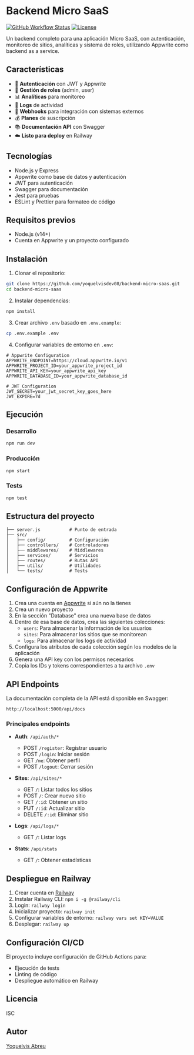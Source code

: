 # Backend Micro SaaS

[![GitHub Workflow Status](https://img.shields.io/github/actions/workflow/status/yoquelvisdev08/backend-micro-saas/ci.yml?branch=main)](https://github.com/yoquelvisdev08/backend-micro-saas/actions)
[![License](https://img.shields.io/github/license/yoquelvisdev08/backend-micro-saas)](https://github.com/yoquelvisdev08/backend-micro-saas/blob/main/LICENSE)

Un backend completo para una aplicación Micro SaaS, con autenticación, monitoreo de sitios, analíticas y sistema de roles, utilizando Appwrite como backend as a service.

## Características

- 🔐 **Autenticación** con JWT y Appwrite
- 👥 **Gestión de roles** (admin, user)
- 📊 **Analíticas** para monitoreo
- 📝 **Logs** de actividad
- 🔄 **Webhooks** para integración con sistemas externos
- 💰 **Planes** de suscripción
- 📚 **Documentación API** con Swagger
- ☁️ **Listo para deploy** en Railway

## Tecnologías

- Node.js y Express
- Appwrite como base de datos y autenticación
- JWT para autenticación
- Swagger para documentación
- Jest para pruebas
- ESLint y Prettier para formateo de código

## Requisitos previos

- Node.js (v14+)
- Cuenta en Appwrite y un proyecto configurado

## Instalación

1. Clonar el repositorio:

```bash
git clone https://github.com/yoquelvisdev08/backend-micro-saas.git
cd backend-micro-saas
```

2. Instalar dependencias:

```bash
npm install
```

3. Crear archivo `.env` basado en `.env.example`:

```bash
cp .env.example .env
```

4. Configurar variables de entorno en `.env`:

```
# Appwrite Configuration
APPWRITE_ENDPOINT=https://cloud.appwrite.io/v1
APPWRITE_PROJECT_ID=your_appwrite_project_id
APPWRITE_API_KEY=your_appwrite_api_key
APPWRITE_DATABASE_ID=your_appwrite_database_id

# JWT Configuration
JWT_SECRET=your_jwt_secret_key_goes_here
JWT_EXPIRE=7d
```

## Ejecución

### Desarrollo

```bash
npm run dev
```

### Producción

```bash
npm start
```

### Tests

```bash
npm test
```

## Estructura del proyecto

```
├── server.js           # Punto de entrada
├── src/
│   ├── config/         # Configuración
│   ├── controllers/    # Controladores
│   ├── middlewares/    # Middlewares
│   ├── services/       # Servicios
│   ├── routes/         # Rutas API
│   ├── utils/          # Utilidades
│   └── tests/          # Tests
```

## Configuración de Appwrite

1. Crea una cuenta en [Appwrite](https://appwrite.io) si aún no la tienes
2. Crea un nuevo proyecto
3. En la sección "Database" crea una nueva base de datos
4. Dentro de esa base de datos, crea las siguientes colecciones:
   - `users`: Para almacenar la información de los usuarios
   - `sites`: Para almacenar los sitios que se monitorean
   - `logs`: Para almacenar los logs de actividad
5. Configura los atributos de cada colección según los modelos de la aplicación
6. Genera una API key con los permisos necesarios
7. Copia los IDs y tokens correspondientes a tu archivo `.env`

## API Endpoints

La documentación completa de la API está disponible en Swagger:

```
http://localhost:5000/api/docs
```

### Principales endpoints

- **Auth**: `/api/auth/*`
  - POST `/register`: Registrar usuario
  - POST `/login`: Iniciar sesión
  - GET `/me`: Obtener perfil
  - POST `/logout`: Cerrar sesión

- **Sites**: `/api/sites/*`
  - GET `/`: Listar todos los sitios
  - POST `/`: Crear nuevo sitio
  - GET `/:id`: Obtener un sitio
  - PUT `/:id`: Actualizar sitio
  - DELETE `/:id`: Eliminar sitio

- **Logs**: `/api/logs/*`
  - GET `/`: Listar logs

- **Stats**: `/api/stats`
  - GET `/`: Obtener estadísticas

## Despliegue en Railway

1. Crear cuenta en [Railway](https://railway.app/)
2. Instalar Railway CLI: `npm i -g @railway/cli`
3. Login: `railway login`
4. Inicializar proyecto: `railway init`
5. Configurar variables de entorno: `railway vars set KEY=VALUE`
6. Desplegar: `railway up`

## Configuración CI/CD

El proyecto incluye configuración de GitHub Actions para:

- Ejecución de tests
- Linting de código
- Despliegue automático en Railway

## Licencia

ISC

## Autor

[Yoquelvis Abreu](https://github.com/yoquelvisdev08) 